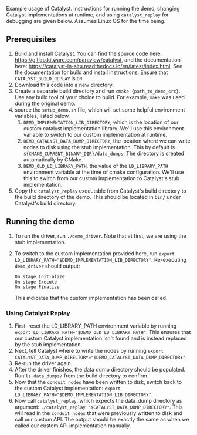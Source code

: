 Example usage of Catalyst. Instructions for running the demo, changing Catalyst implementations at runtime, and using `catalyst_replay` for debugging are given below. Assumes Linux OS for the time being.

## Prerequisites

1. Build and install Catalyst. You can find the source code here: https://gitlab.kitware.com/paraview/catalyst, and the documentation here: https://catalyst-in-situ.readthedocs.io/en/latest/index.html. See the documentation for build and install instructions. Ensure that `CATALYST_BUILD_REPLAY` is `ON`.
2. Download this code into a new directory.
3. Create a separate build directory and run `cmake {path_to_demo_src}`. Use any build tool of your choice to build. For example, `make` was used during the original demo.
4. source the `setup_demo.sh` file, which will set some helpful environment variables, listed below.
    1. `DEMO_IMPLEMENTATION_LIB_DIRECTORY`, which is the location of our custom catalyst implementation library. We'll use this environment variable to switch to our custom implementation at runtime.
    2. `DEMO_CATALYST_DATA_DUMP_DIRECTORY`, the location where we can write nodes to disk using the stub implementation. This by default is `${CMAKE_CURRENT_BINARY_DIR}/data_dumps`. The directory is created automatically by CMake.
    3. `DEMO_OLD_LD_LIBRARY_PATH`, the value of the `LD_LIBRARY_PATH` environment variable at the time of cmake configuration. We'll use this to switch from our custom implementation to Catalyst's stub implementation.
5. Copy the `catalyst_replay` executable from Catalyst's build directory to the build directory of the demo. This should be located in `bin/` under Catalyst's build directory.

## Running the demo

1. To run the driver, run `./demo_driver`. Note that at first, we are using the stub implementation.
2. To switch to the custom implementation provided here, run `export LD_LIBRARY_PATH="$DEMO_IMPLEMENTATION_LIB_DIRECTORY"`. Re-executing `demo_driver` should output:

   ```
   On stage Initialize
   On stage Execute
   On stage Finalize
   ```
   This indicates that the custom implementation has been called.
   
### Using Catalyst Replay

1. First, reset the LD_LIBRARY_PATH environment variable by running `export LD_LIBRARY_PATH="$DEMO_OLD_LD_LIBRARY_PATH"`. This ensures that our custom Catalyst implementation isn't found and is instead replaced by the stub implementation.
2. Next, tell Catalyst where to write the nodes by running `export CATALYST_DATA_DUMP_DIRECTORY="$DEMO_CATALYST_DATA_DUMP_DIRECTORY"`.
3. Re-run the driver again.
4. After the driver finishes, the data dump directory should be populated. Run `ls data_dumps/` from the build directory to confirm.
5. Now that the `conduit_nodes` have been written to disk, switch back to the custom Catalyst implementation: `export LD_LIBRARY_PATH="$DEMO_IMPLEMENTATION_LIB_DIRECTORY"`.
6. Now call `catalyst_replay`, which expects the data_dump directory as argument: `./catalyst_replay "$CATALYST_DATA_DUMP_DIRECTORY"`. This will read in the `conduit_nodes` that were previously written to disk and call our custom API. The output should be exactly the same as when we called our custom API implementation manually.




